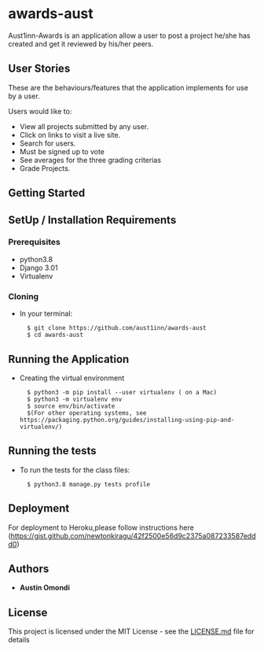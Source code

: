 # awards-aust
Aust1inn-Awards is an application allow a user to post a project he/she has created and get it reviewed by his/her peers.

## User Stories
These are the behaviours/features that the application implements for use by a user.

Users would like to:
* View all projects submitted by any user.
* Click on links to visit a live site.
* Search for users.
* Must be signed up to vote
* See averages for the three grading criterias
* Grade Projects.

## Getting Started

## SetUp / Installation Requirements

### Prerequisites

* python3.8
* Django 3.01
* Virtualenv


### Cloning

* In your terminal:
        
        $ git clone https://github.com/aust1inn/awards-aust
        $ cd awards-aust


## Running the Application
* Creating the virtual environment

        $ python3 -m pip install --user virtualenv ( on a Mac)
        $ python3 -m virtualenv env
        $ source env/bin/activate
        $(For other operating systems, see https://packaging.python.org/guides/installing-using-pip-and-virtualenv/)


## Running the tests

* To run the tests for the class files:

        $ python3.8 manage.py tests profile


## Deployment

For deployment to Heroku,please follow instructions here (https://gist.github.com/newtonkiragu/42f2500e56d9c2375a087233587eddd0)


## Authors

* **Austin Omondi** 

## License

This project is licensed under the MIT License - see the [LICENSE.md](LICENSE.md) file for details

